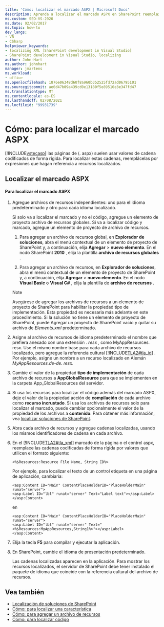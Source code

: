 ```yaml
---
title: 'Cómo: localizar el marcado ASPX | Microsoft Docs'
description: Aprenda a localizar el marcado ASPX en SharePoint reemplazando los valores de cadena codificados de forma rígida por expresiones que hacen referencia a recursos localizados.
ms.custom: SEO-VS-2020
ms.date: 02/02/2017
ms.topic: how-to
dev_langs:
- VB
- CSharp
helpviewer_keywords:
- localizing XML [SharePoint development in Visual Studio]
- SharePoint development in Visual Studio, localizing
author: John-Hart
ms.author: johnhart
manager: jmartens
ms.workload:
- office
ms.openlocfilehash: 1876e06348d60f8a960b352525fd72ad06795101
ms.sourcegitcommit: ae6d47b09a439cd0e13180f5e89510e3e347fd47
ms.translationtype: MT
ms.contentlocale: es-ES
ms.lasthandoff: 02/08/2021
ms.locfileid: "99931739"
---
```

# <a name="how-to-localize-aspx-markup"></a>Cómo: para localizar el marcado ASPX
  [!INCLUDE[vstecasp](../sharepoint/includes/vstecasp-md.md)] las páginas de (. aspx) suelen usar valores de cadena codificados de forma rígida. Para localizar estas cadenas, reemplácelas por expresiones que hagan referencia a recursos localizados.

## <a name="localize-aspx-markup"></a>Localizar el marcado ASPX

#### <a name="to-localize-aspx-markup"></a>Para localizar el marcado ASPX

1. Agregue archivos de recursos independientes: uno para el idioma predeterminado y otro para cada idioma localizado.

     Si solo va a localizar el marcado y no el código, agregue un elemento de proyecto archivo de recursos globales. Si va a localizar código y marcado, agregue un elemento de proyecto de archivo de recursos.

    1. Para agregar un archivo de recursos global, en **Explorador de soluciones**, abra el menú contextual de un elemento de proyecto de SharePoint y, a continuación, elija **Agregar**  >  **nuevo elemento**. En el nodo SharePoint **2010** , elija la plantilla **archivo de recursos globales** .

    2. Para agregar un archivo de recursos, en **Explorador de soluciones**, abra el menú contextual de un elemento de proyecto de SharePoint y, a continuación, elija **Agregar**  >  **nuevo elemento**. En el nodo **Visual Basic** o **Visual C#** , elija la plantilla de **archivo de recursos** .

    > [!NOTE]
    > Asegúrese de agregar los archivos de recursos a un elemento de proyecto de SharePoint para habilitar la propiedad tipo de implementación. Esta propiedad es necesaria más adelante en este procedimiento. Si la solución no tiene un elemento de proyecto de SharePoint, puede Agregar un proyecto de SharePoint vacío y quitar su archivo de *Elements.xml* predeterminado.

2. Asigne al archivo de recursos de idioma predeterminado el nombre que prefiera anexado con una extensión *. resx* , como MyAppResources. resx. Use el mismo nombre base para cada archivo de recursos localizado, pero agregue la referencia cultural [!INCLUDE[TLA2#tla_id](../sharepoint/includes/tla2sharptla-id-md.md)] . Por ejemplo, asigne un nombre a un recurso localizado en Alemán *MyAppResources.de-de. resx*.

3. Cambie el valor de la propiedad **tipo de implementación** de cada archivo de recursos a **AppGlobalResource** para que se implementen en la carpeta App_GlobalResources del servidor.

4. Si usa los recursos para localizar el código además del marcado ASPX, deje el valor de la propiedad acción de **compilación** de cada archivo como **recurso incrustado**. Si usa los archivos de recursos solo para localizar el marcado, puede cambiar opcionalmente el valor de la propiedad de los archivos a **contenido**. Para obtener más información, vea [localizar soluciones de SharePoint](../sharepoint/localizing-sharepoint-solutions.md).

5. Abra cada archivo de recursos y agregue cadenas localizadas, usando los mismos identificadores de cadena en cada archivo.

6. En el [!INCLUDE[TLA2#tla_xml](../sharepoint/includes/tla2sharptla-xml-md.md)] marcado de la página o el control aspx, reemplace las cadenas codificadas de forma rígida por valores que utilicen el formato siguiente:

    ```aspx-csharp
    <%$Resources:Resource File Name, String ID%>
    ```

     Por ejemplo, para localizar el texto de un control etiqueta en una página de aplicación, cambiaría:

    ```aspx-csharp
    <asp:Content ID="Main" ContentPlaceHolderID="PlaceHolderMain" runat="server">
    <asp:Label ID="lbl" runat="server" Text="Label text"></asp:Label>
    </asp:Content>
    ```

     en

    ```aspx-csharp
    <asp:Content ID="Main" ContentPlaceHolderID="PlaceHolderMain" runat="server">
    <asp:Label ID="lbl" runat="server" Text="<%$Resources:MyAppResources,String1%>"></asp:Label>
    </asp:Content>
    ```

7. Elija la tecla **F5** para compilar y ejecutar la aplicación.

8. En SharePoint, cambie el idioma de presentación predeterminado.

     Las cadenas localizadas aparecen en la aplicación. Para mostrar los recursos localizados, el servidor de SharePoint debe tener instalado el paquete de idioma que coincide con la referencia cultural del archivo de recursos.

## <a name="see-also"></a>Vea también
- [Localización de soluciones de SharePoint](../sharepoint/localizing-sharepoint-solutions.md)
- [Cómo: para localizar una característica](../sharepoint/how-to-localize-a-feature.md)
- [Cómo: para agregar un archivo de recursos](../sharepoint/how-to-add-a-resource-file.md)
- [Cómo: para localizar código](../sharepoint/how-to-localize-code.md)
